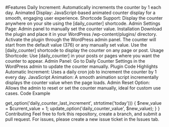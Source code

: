 #Features
Daily Increment: Automatically increments the counter by 1 each day.
Animated Display: JavaScript-based animated counter display for a smooth, engaging user experience.
Shortcode Support: Display the counter anywhere on your site using the [daily_counter] shortcode.
Admin Settings Page: Admin panel to manually set the counter value.
Installation
Download the plugin and place it in your WordPress /wp-content/plugins/ directory.
Activate the plugin through the WordPress admin panel.
The counter will start from the default value (376) or any manually set value.
Use the [daily_counter] shortcode to display the counter on any page or post.
Usage
Shortcode: Use [daily_counter] in your posts or pages where you want the counter to appear.
Admin Panel: Go to Daily Counter Settings in the WordPress admin to update the counter manually.
Plugin Code Highlights
Automatic Increment: Uses a daily cron job to increment the counter by 1 every day.
JavaScript Animation: A smooth animation script incrementally displays the counter value when the page loads.
Admin Reset Option: Allows the admin to reset or set the counter manually, ideal for custom use cases.
Code Example
<?php
// Initialize the counter on activation
function daily_counter_activate() {
    if (get_option('daily_counter_value') === false) {
        update_option('daily_counter_value', 376);
    }
}

// Increment counter by 1 per day
function daily_counter_update() {
    $current_value = get_option('daily_counter_value', 376);
    if (strtotime('today') > get_option('daily_counter_last_increment', strtotime('today'))) {
        $new_value = $current_value + 1;
        update_option('daily_counter_value', $new_value);
    }
}

Contributing
Feel free to fork this repository, create a branch, and submit a pull request. For issues, please create a new issue ticket in the Issues tab.

